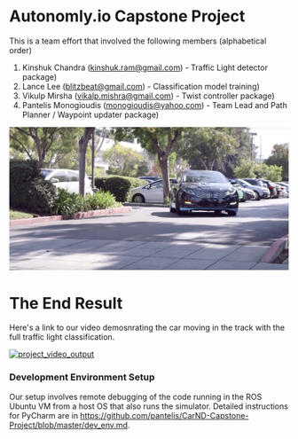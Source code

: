 # Autonomly.io Capstone Project

This is a team effort that involved the following members (alphabetical order)

1. Kinshuk Chandra (kinshuk.ram@gmail.com) - Traffic Light detector package)
2. Lance Lee (blitzbeat@gmail.com) - Classification model training) 
3. Vikulp Mirsha (vikalp.mishra@gmail.com) - Twist controller package)
4. Pantelis Monogioudis (monogioudis@yahoo.com) - Team Lead and Path Planner / Waypoint updater package)


[carla]: ./imgs/carla.png "Carla Self-Driving Car"

![carla]

# The End Result
Here's a  link to our video demosnrating the car moving in the track with the full traffic 
light classification. 

[![project_video_output](https://img.youtube.com/vi/gY50B3Xd5Ls/0.jpg)](https://youtu.be/gY50B3Xd5Ls)

### Development Environment Setup

Our setup involves remote debugging of the code running in the ROS Ubuntu VM from a host OS that also runs the simulator.
Detailed instructions for PyCharm are in https://github.com/pantelis/CarND-Capstone-Project/blob/master/dev_env.md. 
